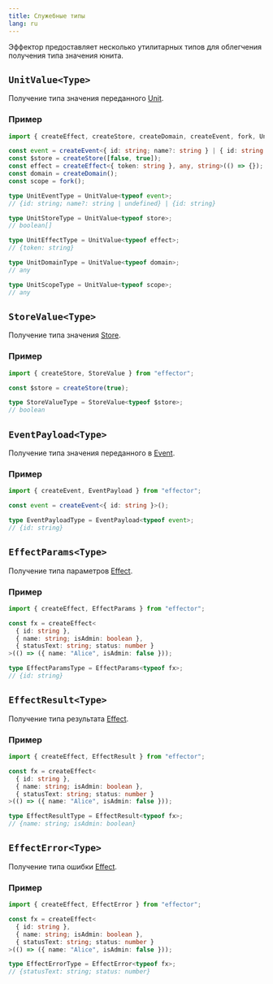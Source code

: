 ```yaml
---
title: Служебные типы
lang: ru
---
```


Эффектор предоставляет несколько утилитарных типов для облегчения получения типа значения юнита.

## `UnitValue<Type>`

Получение типа значения переданного [Unit](/ru/explanation/glossary).

### Пример

```ts
import { createEffect, createStore, createDomain, createEvent, fork, UnitValue } from "effector";

const event = createEvent<{ id: string; name?: string } | { id: string }>();
const $store = createStore([false, true]);
const effect = createEffect<{ token: string }, any, string>(() => {});
const domain = createDomain();
const scope = fork();

type UnitEventType = UnitValue<typeof event>;
// {id: string; name?: string | undefined} | {id: string}

type UnitStoreType = UnitValue<typeof store>;
// boolean[]

type UnitEffectType = UnitValue<typeof effect>;
// {token: string}

type UnitDomainType = UnitValue<typeof domain>;
// any

type UnitScopeType = UnitValue<typeof scope>;
// any
```

## `StoreValue<Type>`

Получение типа значения [Store](/ru/api/effector/Store).

### Пример

```ts
import { createStore, StoreValue } from "effector";

const $store = createStore(true);

type StoreValueType = StoreValue<typeof $store>;
// boolean
```

## `EventPayload<Type>`

Получение типа значения переданного в [Event](/ru/api/effector/Event).

### Пример

```ts
import { createEvent, EventPayload } from "effector";

const event = createEvent<{ id: string }>();

type EventPayloadType = EventPayload<typeof event>;
// {id: string}
```

## `EffectParams<Type>`

Получение типа параметров [Effect](/ru/api/effector/Effect).

### Пример

```ts
import { createEffect, EffectParams } from "effector";

const fx = createEffect<
  { id: string },
  { name: string; isAdmin: boolean },
  { statusText: string; status: number }
>(() => ({ name: "Alice", isAdmin: false }));

type EffectParamsType = EffectParams<typeof fx>;
// {id: string}
```

## `EffectResult<Type>`

Получение типа результата [Effect](/ru/api/effector/Effect).

### Пример

```ts
import { createEffect, EffectResult } from "effector";

const fx = createEffect<
  { id: string },
  { name: string; isAdmin: boolean },
  { statusText: string; status: number }
>(() => ({ name: "Alice", isAdmin: false }));

type EffectResultType = EffectResult<typeof fx>;
// {name: string; isAdmin: boolean}
```

## `EffectError<Type>`

Получение типа ошибки [Effect](/ru/api/effector/Effect).

### Пример

```ts
import { createEffect, EffectError } from "effector";

const fx = createEffect<
  { id: string },
  { name: string; isAdmin: boolean },
  { statusText: string; status: number }
>(() => ({ name: "Alice", isAdmin: false }));

type EffectErrorType = EffectError<typeof fx>;
// {statusText: string; status: number}
```
